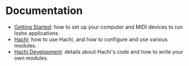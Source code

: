 # Documentation

- [Getting Started](Getting-Started.md): how to set up your computer and MIDI devices to run Issho applications.
- [Hachi](hachi/Hachi.md): how to use Hachi, and how to configure and use various modules.
- [Hachi Development](hachi/Development.md): details about Hachi's code and how to write your own modules. 

